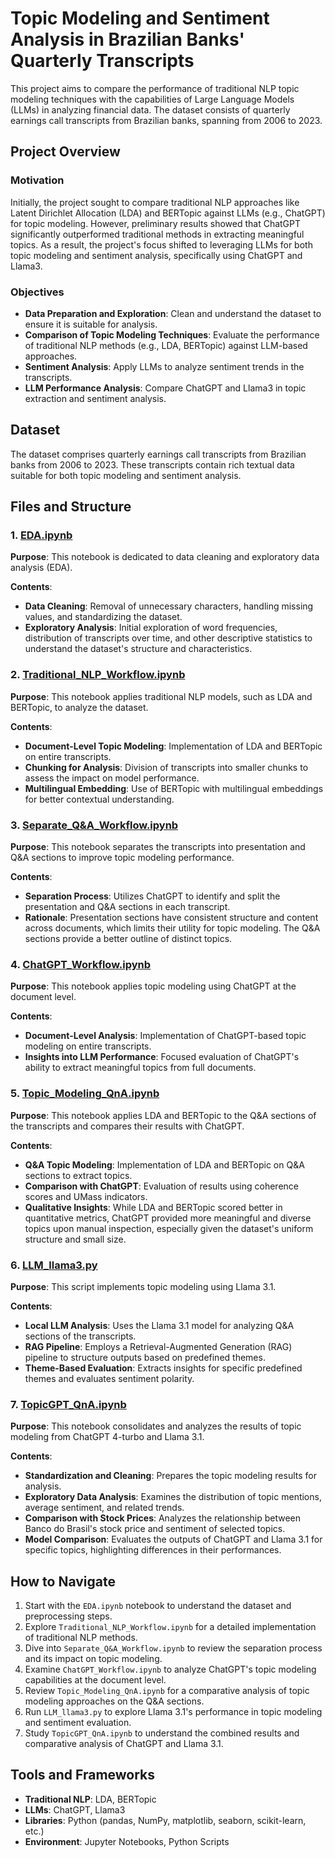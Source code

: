 # Topic Modeling and Sentiment Analysis in Brazilian Banks' Quarterly Transcripts

This project aims to compare the performance of traditional NLP topic modeling techniques with the capabilities of Large Language Models (LLMs) in analyzing financial data. The dataset consists of quarterly earnings call transcripts from Brazilian banks, spanning from 2006 to 2023.

## Project Overview

### Motivation

Initially, the project sought to compare traditional NLP approaches like Latent Dirichlet Allocation (LDA) and BERTopic against LLMs (e.g., ChatGPT) for topic modeling. However, preliminary results showed that ChatGPT significantly outperformed traditional methods in extracting meaningful topics. As a result, the project's focus shifted to leveraging LLMs for both topic modeling and sentiment analysis, specifically using ChatGPT and Llama3.

### Objectives

- **Data Preparation and Exploration**: Clean and understand the dataset to ensure it is suitable for analysis.
- **Comparison of Topic Modeling Techniques**: Evaluate the performance of traditional NLP methods (e.g., LDA, BERTopic) against LLM-based approaches.
- **Sentiment Analysis**: Apply LLMs to analyze sentiment trends in the transcripts.
- **LLM Performance Analysis**: Compare ChatGPT and Llama3 in topic extraction and sentiment analysis.

## Dataset

The dataset comprises quarterly earnings call transcripts from Brazilian banks from 2006 to 2023. These transcripts contain rich textual data suitable for both topic modeling and sentiment analysis.

## Files and Structure

### 1. [EDA.ipynb](./EDA.ipynb)

**Purpose**: This notebook is dedicated to data cleaning and exploratory data analysis (EDA).

**Contents**:

- **Data Cleaning**: Removal of unnecessary characters, handling missing values, and standardizing the dataset.
- **Exploratory Analysis**: Initial exploration of word frequencies, distribution of transcripts over time, and other descriptive statistics to understand the dataset's structure and characteristics.

### 2. [Traditional\_NLP\_Workflow.ipynb](./Traditional_NLP_Workflow.ipynb)

**Purpose**: This notebook applies traditional NLP models, such as LDA and BERTopic, to analyze the dataset.

**Contents**:

- **Document-Level Topic Modeling**: Implementation of LDA and BERTopic on entire transcripts.
- **Chunking for Analysis**: Division of transcripts into smaller chunks to assess the impact on model performance.
- **Multilingual Embedding**: Use of BERTopic with multilingual embeddings for better contextual understanding.

### 3. [Separate\_Q&A\_Workflow.ipynb](./Separate_Q\&A_Workflow.ipynb)

**Purpose**: This notebook separates the transcripts into presentation and Q&A sections to improve topic modeling performance.

**Contents**:

- **Separation Process**: Utilizes ChatGPT to identify and split the presentation and Q&A sections in each transcript.
- **Rationale**: Presentation sections have consistent structure and content across documents, which limits their utility for topic modeling. The Q&A sections provide a better outline of distinct topics.

### 4. [ChatGPT\_Workflow.ipynb](./ChatGPT_Workflow.ipynb)

**Purpose**: This notebook applies topic modeling using ChatGPT at the document level.

**Contents**:

- **Document-Level Analysis**: Implementation of ChatGPT-based topic modeling on entire transcripts.
- **Insights into LLM Performance**: Focused evaluation of ChatGPT's ability to extract meaningful topics from full documents.

### 5. [Topic\_Modeling\_QnA.ipynb](./Topic_Modeling_QnA.ipynb)

**Purpose**: This notebook applies LDA and BERTopic to the Q&A sections of the transcripts and compares their results with ChatGPT.

**Contents**:

- **Q&A Topic Modeling**: Implementation of LDA and BERTopic on Q&A sections to extract topics.
- **Comparison with ChatGPT**: Evaluation of results using coherence scores and UMass indicators.
- **Qualitative Insights**: While LDA and BERTopic scored better in quantitative metrics, ChatGPT provided more meaningful and diverse topics upon manual inspection, especially given the dataset's uniform structure and small size.

### 6. [LLM\_llama3.py](./LLM_llama3.py)

**Purpose**: This script implements topic modeling using Llama 3.1.

**Contents**:

- **Local LLM Analysis**: Uses the Llama 3.1 model for analyzing Q&A sections of the transcripts.
- **RAG Pipeline**: Employs a Retrieval-Augmented Generation (RAG) pipeline to structure outputs based on predefined themes.
- **Theme-Based Evaluation**: Extracts insights for specific predefined themes and evaluates sentiment polarity.

### 7. [TopicGPT\_QnA.ipynb](./TopicGPT_QnA.ipynb)

**Purpose**: This notebook consolidates and analyzes the results of topic modeling from ChatGPT 4-turbo and Llama 3.1.

**Contents**:

- **Standardization and Cleaning**: Prepares the topic modeling results for analysis.
- **Exploratory Data Analysis**: Examines the distribution of topic mentions, average sentiment, and related trends.
- **Comparison with Stock Prices**: Analyzes the relationship between Banco do Brasil's stock price and sentiment of selected topics.
- **Model Comparison**: Evaluates the outputs of ChatGPT and Llama 3.1 for specific topics, highlighting differences in their performances.

## How to Navigate

1. Start with the `EDA.ipynb` notebook to understand the dataset and preprocessing steps.
2. Explore `Traditional_NLP_Workflow.ipynb` for a detailed implementation of traditional NLP methods.
3. Dive into `Separate_Q&A_Workflow.ipynb` to review the separation process and its impact on topic modeling.
4. Examine `ChatGPT_Workflow.ipynb` to analyze ChatGPT's topic modeling capabilities at the document level.
5. Review `Topic_Modeling_QnA.ipynb` for a comparative analysis of topic modeling approaches on the Q&A sections.
6. Run `LLM_llama3.py` to explore Llama 3.1's performance in topic modeling and sentiment evaluation.
7. Study `TopicGPT_QnA.ipynb` to understand the combined results and comparative analysis of ChatGPT and Llama 3.1.

## Tools and Frameworks

- **Traditional NLP**: LDA, BERTopic
- **LLMs**: ChatGPT, Llama3
- **Libraries**: Python (pandas, NumPy, matplotlib, seaborn, scikit-learn, etc.)
- **Environment**: Jupyter Notebooks, Python Scripts

